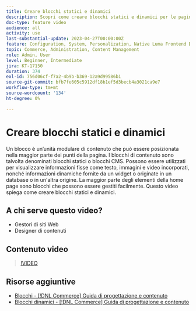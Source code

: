 ```yaml
---
title: Creare blocchi statici e dinamici
description: Scopri come creare blocchi statici e dinamici per le pagine CMS del tuo store.
doc-type: feature video
audience: all
activity: use
last-substantial-update: 2023-04-27T00:00:00Z
feature: Configuration, System, Personalization, Native Luma Frontend Development, Page Content
topic: Commerce, Administration, Content Management
role: Admin, User
level: Beginner, Intermediate
jira: KT-17150
duration: 374
exl-id: 756d06cf-f7a2-4b9b-b369-12a9d99586b1
source-git-commit: bfb7fe605c5912df18b1ef5d3becb4a3021ca9e7
workflow-type: tm+mt
source-wordcount: '134'
ht-degree: 0%

---
```


# Creare blocchi statici e dinamici

Un blocco è un’unità modulare di contenuto che può essere posizionata nella maggior parte dei punti della pagina. I blocchi di contenuto sono talvolta denominati blocchi statici o blocchi CMS. Possono essere utilizzati per visualizzare informazioni fisse come testo, immagini e video incorporati, nonché informazioni dinamiche fornite da un widget o originate in un database o in un&#39;altra origine. La maggior parte degli elementi della home page sono blocchi che possono essere gestiti facilmente. Questo video spiega come creare blocchi statici e dinamici.

## A chi serve questo video?

- Gestori di siti Web
- Designer di contenuti

## Contenuto video

>[!VIDEO](https://video.tv.adobe.com/v/343783?quality=12&learn=on)

## Risorse aggiuntive

- [Blocchi - [!DNL Commerce] Guida di progettazione e contenuto](https://experienceleague.adobe.com/docs/commerce-admin/content-design/elements/blocks/blocks.html?lang=it)
- [Blocchi dinamici - [!DNL Commerce] Guida di progettazione e contenuto](https://experienceleague.adobe.com/docs/commerce-admin/content-design/elements/dynamic-blocks/dynamic-blocks.html?lang=it)
